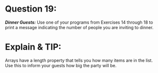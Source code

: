# Question 19:
***Dinner Guests:*** Use one of your programs from Exercises 14 through 18 to print a message indicating the number of people you are inviting to dinner.

# Explain & TIP: 
Arrays have a length property that tells you how many items are in the list. Use this to inform your guests how big the party will be.

